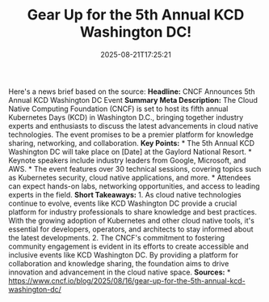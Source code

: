 ﻿---
title: "Gear Up for the 5th Annual KCD Washington DC!"
date: "2025-08-21T17:25:21"
category: "Markets"
summary: ""
slug: "gear up for the 5th annual kcd washington dc"
source_urls:
  - "https://www.cncf.io/blog/2025/08/16/gear-up-for-the-5th-annual-kcd-washington-dc/"
seo:
  title: "Gear Up for the 5th Annual KCD Washington DC! | Hash n Hedge"
  description: ""
  keywords: ["news", "markets", "brief"]
---
Here's a news brief based on the source:  **Headline:** CNCF Announces 5th Annual KCD Washington DC Event  **Summary Meta Description:** The Cloud Native Computing Foundation (CNCF) is set to host its fifth annual Kubernetes Days (KCD) in Washington D.C., bringing together industry experts and enthusiasts to discuss the latest advancements in cloud native technologies. The event promises to be a premier platform for knowledge sharing, networking, and collaboration.  **Key Points:**  * The 5th Annual KCD Washington DC will take place on [Date] at the Gaylord National Resort. * Keynote speakers include industry leaders from Google, Microsoft, and AWS. * The event features over 30 technical sessions, covering topics such as Kubernetes security, cloud native applications, and more. * Attendees can expect hands-on labs, networking opportunities, and access to leading experts in the field.  **Short Takeaways:**  1. As cloud native technologies continue to evolve, events like KCD Washington DC provide a crucial platform for industry professionals to share knowledge and best practices. With the growing adoption of Kubernetes and other cloud native tools, it's essential for developers, operators, and architects to stay informed about the latest developments. 2. The CNCF's commitment to fostering community engagement is evident in its efforts to create accessible and inclusive events like KCD Washington DC. By providing a platform for collaboration and knowledge sharing, the foundation aims to drive innovation and advancement in the cloud native space.  **Sources:**  * https://www.cncf.io/blog/2025/08/16/gear-up-for-the-5th-annual-kcd-washington-dc/ 

